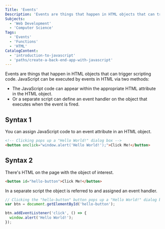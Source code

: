 ```yaml
---
Title: 'Events'
Description: 'Events are things that happen in HTML objects that can trigger scripting code. JavaScript can be executed by events in HTML via two methods: - The JavaScript code can appear within the appropriate HTML attribute in the HTML object. - Or a separate script can define an event handler on the object that executes when the event is fired. You can assign JavaScript code to an event attribute in an HTML object.'
Subjects:
  - 'Web Development'
  - 'Computer Science'
Tags:
  - 'Events'
  - 'Functions'
  - 'HTML'
CatalogContent:
  - 'introduction-to-javascript'
  - 'paths/create-a-back-end-app-with-javascript'
---
```


Events are things that happen in HTML objects that can trigger scripting code. JavaScript can be executed by events in HTML via two methods:

- The JavaScript code can appear within the appropriate HTML attribute in the HTML object.
- Or a separate script can define an event handler on the object that executes when the event is fired.

## Syntax 1

You can assign JavaScript code to an event attribute in an HTML object.

```html
<!-- Clicking pops up a "Hello World!" dialog box -->
<button onclick="window.alert('Hello World!');">Click Me!</button>
```

## Syntax 2

There's HTML on the page with the object of interest.

```html
<button id="hello-button">Click Me!</button>
```

In a separate script the object is referred to and assigned an event handler.

```javascript
// Clicking the "hello-button" button pops up a "Hello World!" dialog box
var btn = document.getElementById('hello-button');

btn.addEventListener('click', () => {
  window.alert('Hello World!');
});
```
